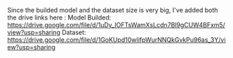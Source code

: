 Since the builded model and the dataset size is very big, I've added both the drive links here :
   Model Builded: https://drive.google.com/file/d/1uDy_IOFTsWamXsLcdn7Bl9gCUW4BFxm5/view?usp=sharing
   Dataset: https://drive.google.com/file/d/1GoKUpd10wIifpWurNNQkGvkPu96as_3Y/view?usp=sharing
